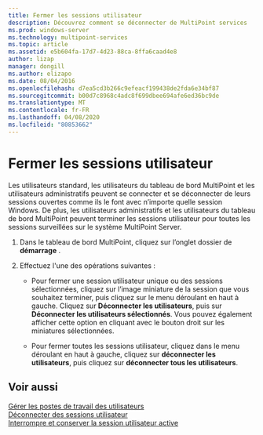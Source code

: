 ```yaml
---
title: Fermer les sessions utilisateur
description: Découvrez comment se déconnecter de MultiPoint services
ms.prod: windows-server
ms.technology: multipoint-services
ms.topic: article
ms.assetid: e5b604fa-17d7-4d23-88ca-8ffa6caad4e8
author: lizap
manager: dongill
ms.author: elizapo
ms.date: 08/04/2016
ms.openlocfilehash: d7ea5cd3b266c9efeacf199438de2fda6e34bf87
ms.sourcegitcommit: b00d7c8968c4adc8f699dbee694afe6ed36bc9de
ms.translationtype: MT
ms.contentlocale: fr-FR
ms.lasthandoff: 04/08/2020
ms.locfileid: "80853662"
---
```

# <a name="log-off-user-sessions"></a>Fermer les sessions utilisateur
Les utilisateurs standard, les utilisateurs du tableau de bord MultiPoint et les utilisateurs administratifs peuvent se connecter et se déconnecter de leurs sessions ouvertes comme ils le font avec n’importe quelle session Windows. De plus, les utilisateurs administratifs et les utilisateurs du tableau de bord MultiPoint peuvent terminer les sessions utilisateur pour toutes les sessions surveillées sur le système MultiPoint Server.  
  
1.  Dans le tableau de bord MultiPoint, cliquez sur l’onglet dossier de **démarrage** .  
  
2.  Effectuez l'une des opérations suivantes :  
  
    -   Pour fermer une session utilisateur unique ou des sessions sélectionnées, cliquez sur l’image miniature de la session que vous souhaitez terminer, puis cliquez sur le menu déroulant en haut à gauche. Cliquez sur **Déconnecter les utilisateurs**, puis sur **Déconnecter les utilisateurs sélectionnés**. Vous pouvez également afficher cette option en cliquant avec le bouton droit sur les miniatures sélectionnées.
  
    -   Pour fermer toutes les sessions utilisateur, cliquez dans le menu déroulant en haut à gauche, cliquez sur **déconnecter les utilisateurs**, puis cliquez sur **déconnecter tous les utilisateurs**.  
  
## <a name="see-also"></a>Voir aussi  
[Gérer les postes de travail des utilisateurs](manage-user-desktops-using-multipoint-dashboard.md)  
[Déconnecter des sessions utilisateur](Log-off-or-Disconnect-User-Sessions.md)  
[Interrompre et conserver la session utilisateur active](Suspend-and-Leave-User-Session-Active.md)